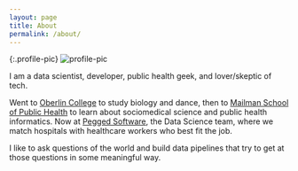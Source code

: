 ```yaml
---
layout: page
title: About
permalink: /about/
---
```


{:.profile-pic}
![profile-pic](https://avatars1.githubusercontent.com/u/2816689?v=3&s=460)

I am a data scientist, developer, public health geek, and lover/skeptic of tech.

Went to [Oberlin College](https://home.oberlin.edu/) to study biology and dance,
then to [Mailman School of Public Health](https://www.mailman.columbia.edu/)
to learn about sociomedical science and public health informatics. Now at
[Pegged Software](http://www.peggedsoftware.com/), the Data Science team, where
we match hospitals with healthcare workers who best fit the job.

I like to ask questions of the world and build data pipelines that try to get
at those questions in some meaningful way.
